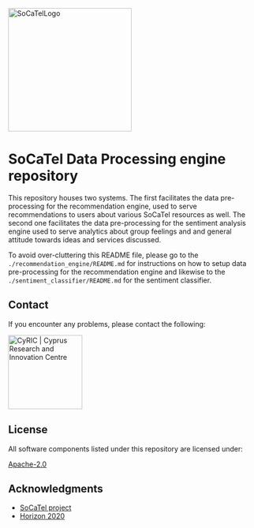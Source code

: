 <img src="https://platform.socatel.eu/images/socatel-logo.png" alt="SoCaTelLogo" width="250" />

# SoCaTel Data Processing engine repository

This repository houses two systems. The first facilitates the data pre-processing for the recommendation engine, used to
serve recommendations to users about various SoCaTel resources as well. The second one facilitates the data 
pre-processing for the sentiment analysis engine used to serve analytics about group feelings and and general attitude
towards ideas and services discussed.

To avoid over-cluttering this README file, please go to the `./recommendation_engine/README.md` for instructions on how
to setup data pre-processing for the recommendation engine and likewise to the `./sentiment_classifier/README.md` for 
the sentiment classifier.

## **Contact**
If you encounter any problems, please contact the following:

[<img src="https://www.cyric.eu/wp-content/uploads/2017/04/cyric_logo_2017.svg" alt="CyRIC | Cyprus Research and Innovation Centre" width="150" />](mailto:info@cyric.eu)

## License

All software components listed under this repository are licensed under:

[Apache-2.0](LICENSE)

## Acknowledgments

* [SoCaTel project](https://www.socatel.eu/)
* [Horizon 2020](https://ec.europa.eu/programmes/horizon2020/en)